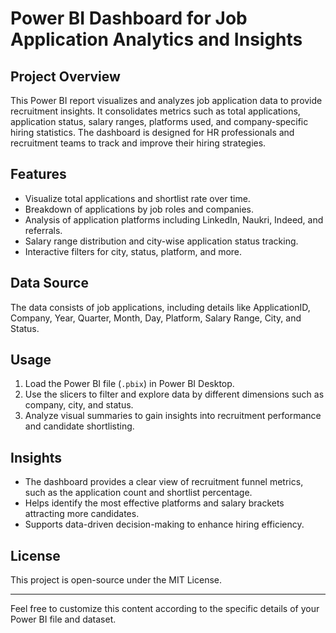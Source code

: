 # Power BI Dashboard for Job Application Analytics and Insights

## Project Overview
This Power BI report visualizes and analyzes job application data to provide recruitment insights. It consolidates metrics such as total applications, application status, salary ranges, platforms used, and company-specific hiring statistics. The dashboard is designed for HR professionals and recruitment teams to track and improve their hiring strategies.

## Features
- Visualize total applications and shortlist rate over time.
- Breakdown of applications by job roles and companies.
- Analysis of application platforms including LinkedIn, Naukri, Indeed, and referrals.
- Salary range distribution and city-wise application status tracking.
- Interactive filters for city, status, platform, and more.

## Data Source
The data consists of job applications, including details like ApplicationID, Company, Year, Quarter, Month, Day, Platform, Salary Range, City, and Status.

## Usage
1. Load the Power BI file (`.pbix`) in Power BI Desktop.
2. Use the slicers to filter and explore data by different dimensions such as company, city, and status.
3. Analyze visual summaries to gain insights into recruitment performance and candidate shortlisting.

## Insights
- The dashboard provides a clear view of recruitment funnel metrics, such as the application count and shortlist percentage.
- Helps identify the most effective platforms and salary brackets attracting more candidates.
- Supports data-driven decision-making to enhance hiring efficiency.

## License
This project is open-source under the MIT License.

---

Feel free to customize this content according to the specific details of your Power BI file and dataset.
